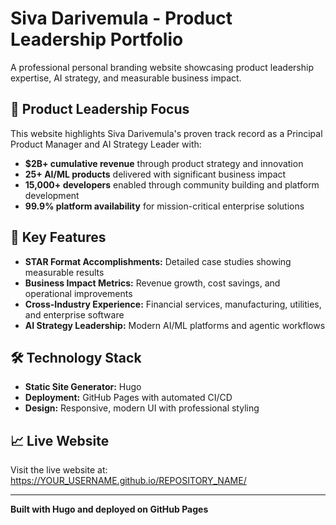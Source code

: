 # Siva Darivemula - Product Leadership Portfolio

A professional personal branding website showcasing product leadership expertise, AI strategy, and measurable business impact.

## 🎯 Product Leadership Focus

This website highlights Siva Darivemula's proven track record as a Principal Product Manager and AI Strategy Leader with:

- **$2B+ cumulative revenue** through product strategy and innovation
- **25+ AI/ML products** delivered with significant business impact
- **15,000+ developers** enabled through community building and platform development
- **99.9% platform availability** for mission-critical enterprise solutions

## 🚀 Key Features

- **STAR Format Accomplishments:** Detailed case studies showing measurable results
- **Business Impact Metrics:** Revenue growth, cost savings, and operational improvements
- **Cross-Industry Experience:** Financial services, manufacturing, utilities, and enterprise software
- **AI Strategy Leadership:** Modern AI/ML platforms and agentic workflows

## 🛠 Technology Stack

- **Static Site Generator:** Hugo
- **Deployment:** GitHub Pages with automated CI/CD
- **Design:** Responsive, modern UI with professional styling

## 📈 Live Website

Visit the live website at: https://YOUR_USERNAME.github.io/REPOSITORY_NAME/

---

**Built with Hugo and deployed on GitHub Pages**
